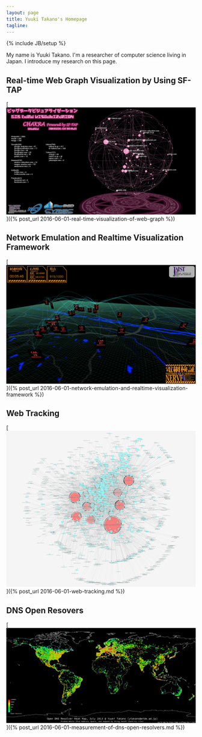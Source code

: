 ```yaml
---
layout: page
title: Yuuki Takano's Homepage
tagline: 
---
```

{% include JB/setup %}

My name is Yuuki Takano.
I'm a researcher of computer science living in Japan.
I introduce my research on this page.

## Real-time Web Graph Visualization by Using SF-TAP

[![chakra](/assets/chakra.png "CHAKRA: Big Data Visualization System")]({% post_url 2016-06-01-real-time-visualization-of-web-graph %})

## Network Emulation and Realtime Visualization Framework

[![nervf](/assets/nervf.png "NERVF")]({% post_url 2016-06-01-network-emulation-and-realtime-visualization-framework %})

## Web Tracking

[![webtracking](/assets/wide1309_top5.png "Visualization of Web Tracking")]({% post_url 2016-06-01-web-tracking.md %})

## DNS Open Resovers

[![webtracking](/assets/open_dns_resolver_heatmap_201307.png "Visualization of DNS Open Resolvers")]({% post_url 2016-06-01-measurement-of-dns-open-resolvers.md %})
